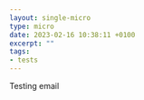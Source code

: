 ```yaml
---
layout: single-micro
type: micro
date: 2023-02-16 10:38:11 +0100
excerpt: ""
tags:
- tests
---
```

Testing email